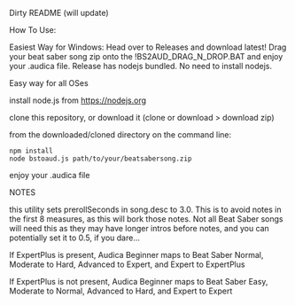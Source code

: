 Dirty README (will update)

How To Use:

Easiest Way for Windows: 
Head over to Releases and download latest! Drag your beat saber song zip onto the !BS2AUD_DRAG_N_DROP.BAT and enjoy your .audica file. Release has nodejs bundled. No need to install nodejs.

Easy way for all OSes

install node.js from https://nodejs.org

clone this repository, or download it (clone or download > download zip)

from the downloaded/cloned directory on the command line:

```
npm install
node bstoaud.js path/to/your/beatsabersong.zip
```

enjoy your .audica file

NOTES

this utility sets prerollSeconds in song.desc to 3.0. This is to avoid notes in the first 8 measures, as this will bork those notes. Not all Beat Saber songs will need this as they may have longer intros before notes, and you can potentially set it to 0.5, if you dare...

If ExpertPlus is present, Audica Beginner maps to Beat Saber Normal, Moderate to Hard, Advanced to Expert, and Expert to ExpertPlus

If ExpertPlus is not present, Audica Beginner maps to Beat Saber Easy, Moderate to Normal, Advanced to Hard, and Expert to Expert

